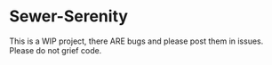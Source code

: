 # Sewer-Serenity
This is a WIP project, there ARE bugs and please post them in issues. Please do not grief code.
